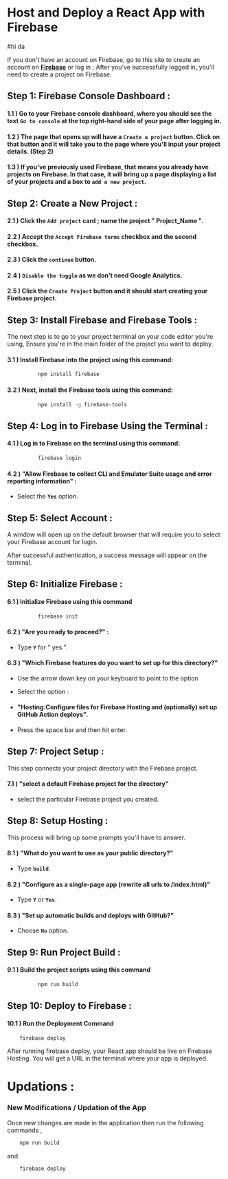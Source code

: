# Host and Deploy a React App with Firebase
#hi da

If you don't have an account on Firebase, go to this site to create an account on [**Firebase**](https://firebase.google.com/) or log in ;
After you've successfully logged in, you'll need to create a project on Firebase.

## Step 1: Firebase Console Dashboard :

#### 1.1 )  Go to your Firebase console dashboard, where you should see the text **` Go to console `** at the top right-hand side of your page after logging in.

#### 1.2 )  The page that opens up will have a **` Create a project `** button. Click on that button and it will take you to the page where you'll input your project details. (Step 2)

#### 1.3 )  If you've previously used Firebase, that means you already have projects on Firebase. In that case, it will bring up a page displaying a list of your projects and a box to **` add a new project `**.



## Step 2: Create a New Project :

#### 2.1 )  Click the **` Add project `** card ; name the project **" Project_Name "**.
   
#### 2.2 )  Accept the **` Accept Firebase terms `** checkbox and the second checkbox.
   
#### 2.3 )  Click the **` continue `** button. 

#### 2.4 )  **` Disable the toggle `** as we don't need Google Analytics. 

#### 2.5 )  Click the **` Create Project `** button and it should start creating your Firebase project.



## Step 3: Install Firebase and Firebase Tools :

   The next step is to go to your project terminal on your code editor you're using, 
   Ensure you're in the main folder of the project you want to deploy. 

#### 3.1 )  Install Firebase into the project using this command:
   
```bash
          npm install firebase
```

#### 3.2 )  Next, install the Firebase tools using this command:

```bash
          npm install -g firebase-tools
```



## Step 4: Log in to Firebase Using the Terminal :

#### 4.1 )  Log in to Firebase on the terminal using this command: 

```bash
          firebase login
```


#### 4.2 )  "Allow Firebase to collect CLI and Emulator Suite usage and error reporting information" :
   
-  Select the **` Yes `** option.



## Step 5: Select Account :

   A window will open up on the default browser that will require you to select your Firebase account for login.

   After successful authentication, a success message will appear on the terminal.



## Step 6: Initialize Firebase :

#### 6.1 )  Initialize Firebase using this command

```bash
          firebase init
```

#### 6.2 )  "Are you ready to proceed?" :
   
-  Type **` Y `** for " yes ".

#### 6.3 )  "Which Firebase features do you want to set up for this directory?"

   - Use the arrow down key on your keyboard to point to the option

   - Select the option :    
   - #### "Hosting:Configure files for Firebase Hosting and (optionally) set up GitHub Action deploys".

   - Press the space bar and then hit enter.



## Step 7: Project Setup :

This step connects your project directory with the Firebase project.

#### 7.1 )  "select a default Firebase project for the directory"

   - select the particular Firebase project you created.



## Step 8: Setup Hosting :

This process will bring up some prompts you'll have to answer.

#### 8.1 )  "What do you want to use as your public directory?"

   - Type **` build `**.

#### 8.2 )  "Configure as a single-page app (rewrite all urls to /index.html)"

   - Type **` Y `** or **` Yes `**.

#### 8.3 )  "Set up automatic builds and deploys with GitHub?"

   - Choose **` No `** option.



## Step 9: Run Project Build :

#### 9.1 )  Build the project scripts using this command

```bash
          npm run build 
```

## Step 10: Deploy to Firebase :

#### 10.1 )  Run the Deployment Command 

```bash 
    firebase deploy 
```

 After running firebase deploy, your React app should be live on Firebase Hosting. You will get a URL in the terminal where your app is deployed.


# Updations :

### New Modifications / Updation of the App  

   Once new changes are made in the application then run the following commands ,

```bash
    npm run build
```

   and 

```bash 
    firebase deploy
```

